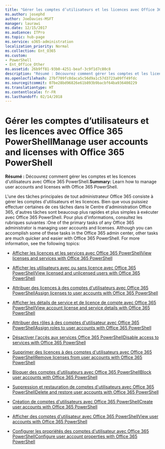 ```yaml
---
title: "Gérer les comptes d’utilisateurs et les licences avec Office 365 PowerShell"
ms.author: josephd
author: JoeDavies-MSFT
manager: laurawi
ms.date: 12/15/2017
ms.audience: ITPro
ms.topic: hub-page
ms.service: o365-administration
localization_priority: Normal
ms.collection: Ent_O365
ms.custom:
- PowerShell
- Ent_Office_Other
ms.assetid: 26b9ff81-93b0-4251-beaf-3c9f1d7c80c8
description: "Résumé : Découvrez comment gérer les comptes et les licences d'utilisateurs avec Office 365 PowerShell."
ms.openlocfilehash: 27bf709fc0daca5c56d9a1c57d3723a09ff49fdc
ms.sourcegitcommit: 07be28bd96826e61b893b9bacbf64ba936400229
ms.translationtype: HT
ms.contentlocale: fr-FR
ms.lasthandoff: 02/14/2018
---
```

# <a name="manage-user-accounts-and-licenses-with-office-365-powershell"></a><span data-ttu-id="6c709-103">Gérer les comptes d’utilisateurs et les licences avec Office 365 PowerShell</span><span class="sxs-lookup"><span data-stu-id="6c709-103">Manage user accounts and licenses with Office 365 PowerShell</span></span>

 <span data-ttu-id="6c709-104">**Résumé :** Découvrez comment gérer les comptes et les licences d'utilisateurs avec Office 365 PowerShell.</span><span class="sxs-lookup"><span data-stu-id="6c709-104">**Summary:** Learn how to manage user accounts and licenses with Office 365 PowerShell.</span></span>
  
<span data-ttu-id="6c709-p101">L'une des tâches principales de tout administrateur Office 365 consiste à gérer les comptes d'utilisateurs et les licences. Bien que vous puissiez effectuer certaines de ces tâches dans le Centre d'administration Office 365, d'autres tâches sont beaucoup plus rapides et plus simples à exécuter avec Office 365 PowerShell. Pour plus d'informations, consultez les rubriques suivantes :</span><span class="sxs-lookup"><span data-stu-id="6c709-p101">One of the primary tasks of any Office 365 administrator is managing user accounts and licenses. Although you can accomplish some of these tasks in the Office 365 admin center, other tasks are much quicker and easier with Office 365 PowerShell. For more information, see the following topics:</span></span>
  
- [<span data-ttu-id="6c709-108">Afficher les licences et les services avec Office 365 PowerShell</span><span class="sxs-lookup"><span data-stu-id="6c709-108">View licenses and services with Office 365 PowerShell</span></span>](view-licenses-and-services-with-office-365-powershell.md)
    
- [<span data-ttu-id="6c709-109">Afficher les utilisateurs avec ou sans licence avec Office 365 PowerShell</span><span class="sxs-lookup"><span data-stu-id="6c709-109">View licensed and unlicensed users with Office 365 PowerShell</span></span>](view-licensed-and-unlicensed-users-with-office-365-powershell.md)
    
- [<span data-ttu-id="6c709-110">Attribuer des licences à des comptes d'utilisateurs avec Office 365 PowerShell</span><span class="sxs-lookup"><span data-stu-id="6c709-110">Assign licenses to user accounts with Office 365 PowerShell</span></span>](assign-licenses-to-user-accounts-with-office-365-powershell.md)
    
- [<span data-ttu-id="6c709-111">Afficher les détails de service et de licence de compte avec Office 365 PowerShell</span><span class="sxs-lookup"><span data-stu-id="6c709-111">View account license and service details with Office 365 PowerShell</span></span>](view-account-license-and-service-details-with-office-365-powershell.md)
    
- [<span data-ttu-id="6c709-112">Attribuer des rôles à des comptes d'utilisateur avec Office 365 PowerShell</span><span class="sxs-lookup"><span data-stu-id="6c709-112">Assign roles to user accounts with Office 365 PowerShell</span></span>](assign-roles-to-user-accounts-with-office-365-powershell.md)
    
- [<span data-ttu-id="6c709-113">Désactiver l'accès aux services Office 365 PowerShell</span><span class="sxs-lookup"><span data-stu-id="6c709-113">Disable access to services with Office 365 PowerShell</span></span>](disable-access-to-services-with-office-365-powershell.md)
    
- [<span data-ttu-id="6c709-114">Supprimer des licences à des comptes d'utilisateurs avec Office 365 PowerShell</span><span class="sxs-lookup"><span data-stu-id="6c709-114">Remove licenses from user accounts with Office 365 PowerShell</span></span>](remove-licenses-from-user-accounts-with-office-365-powershell.md)
    
- [<span data-ttu-id="6c709-115">Bloquer des comptes d'utilisateurs avec Office 365 PowerShell</span><span class="sxs-lookup"><span data-stu-id="6c709-115">Block user accounts with Office 365 PowerShell</span></span>](block-user-accounts-with-office-365-powershell.md)
    
- [<span data-ttu-id="6c709-116">Suppression et restauration de comptes d'utilisateurs avec Office 365 PowerShell</span><span class="sxs-lookup"><span data-stu-id="6c709-116">Delete and restore user accounts with Office 365 PowerShell</span></span>](delete-and-restore-user-accounts-with-office-365-powershell.md)
    
- [<span data-ttu-id="6c709-117">Création de comptes d'utilisateurs avec Office 365 PowerShell</span><span class="sxs-lookup"><span data-stu-id="6c709-117">Create user accounts with Office 365 PowerShell</span></span>](create-user-accounts-with-office-365-powershell.md)
    
- [<span data-ttu-id="6c709-118">Afficher des comptes d'utilisateur avec Office 365 PowerShell</span><span class="sxs-lookup"><span data-stu-id="6c709-118">View user accounts with Office 365 PowerShell</span></span>](view-user-accounts-with-office-365-powershell.md)
    
- [<span data-ttu-id="6c709-119">Configurer les propriétés des comptes d'utilisateur avec Office 365 PowerShell</span><span class="sxs-lookup"><span data-stu-id="6c709-119">Configure user account properties with Office 365 PowerShell</span></span>](configure-user-account-properties-with-office-365-powershell.md)
    

